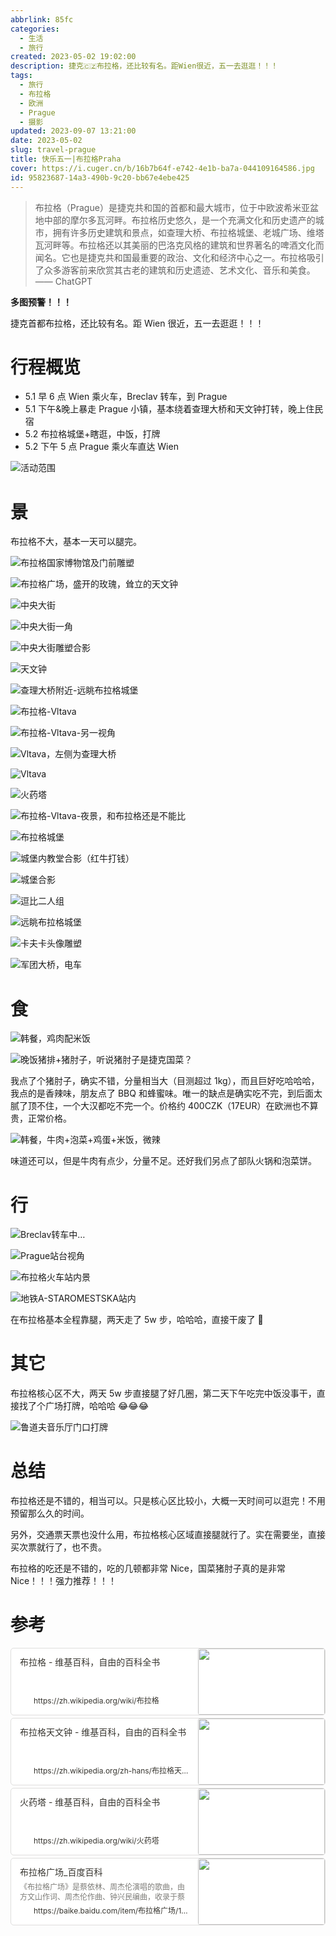 ```yaml
---
abbrlink: 85fc
categories:
  - 生活
  - 旅行
created: 2023-05-02 19:02:00
description: 捷克🇨🇿布拉格，还比较有名。距Wien很近，五一去逛逛！！！
tags:
  - 旅行
  - 布拉格
  - 欧洲
  - Prague
  - 摄影
updated: 2023-09-07 13:21:00
date: 2023-05-02
slug: travel-prague
title: 快乐五一|布拉格Praha
cover: https://i.cuger.cn/b/16b7b64f-e742-4e1b-ba7a-044109164586.jpg
id: 95823687-14a3-490b-9c20-bb67e4ebe425
---
```


> 布拉格（Prague）是捷克共和国的首都和最大城市，位于中欧波希米亚盆地中部的摩尔多瓦河畔。布拉格历史悠久，是一个充满文化和历史遗产的城市，拥有许多历史建筑和景点，如查理大桥、布拉格城堡、老城广场、维塔瓦河畔等。布拉格还以其美丽的巴洛克风格的建筑和世界著名的啤酒文化而闻名。它也是捷克共和国最重要的政治、文化和经济中心之一。布拉格吸引了众多游客前来欣赏其古老的建筑和历史遗迹、艺术文化、音乐和美食。—— ChatGPT

**多图预警！！！**

捷克首都布拉格，还比较有名。距 Wien 很近，五一去逛逛！！！

# 行程概览

- 5.1 早 6 点 Wien 乘火车，Breclav 转车，到 Prague
- 5.1 下午&晚上暴走 Prague 小镇，基本绕着查理大桥和天文钟打转，晚上住民宿
- 5.2 布拉格城堡+瞎逛，中饭，打牌
- 5.2 下午 5 点 Prague 乘火车直达 Wien

![活动范围](https://i.cuger.cn/b/ebe886e7-0287-48aa-a29f-3cbfa1b21326.png)

# 景

布拉格不大，基本一天可以腿完。

![布拉格国家博物馆及门前雕塑](https://i.cuger.cn/b/c9b6060e-948e-4920-876c-1a3eb9abe18b.jpg)

![布拉格广场，盛开的玫瑰，耸立的天文钟](https://i.cuger.cn/b/01631802-643a-429c-b77b-1f8179f551d8.jpg)

![中央大街](https://i.cuger.cn/b/62435c41-705a-42ae-b326-9b361134c33e.jpg)

![中央大街一角](https://i.cuger.cn/b/dcf81e79-7673-4c6d-9ad2-b22ab908abbc.jpg)

![中央大街雕塑合影](https://i.cuger.cn/b/9a85c450-9f21-4f99-98cc-19e840cbccfd.jpg)

![天文钟](https://i.cuger.cn/b/06f49094-1d0d-400d-af84-eb565ed9d65f.jpg)

![查理大桥附近-远眺布拉格城堡](https://i.cuger.cn/b/591fe0ed-a454-4ab8-bb15-8bdf31be3ab8.jpg)

![布拉格-Vltava](https://i.cuger.cn/b/0aee1edd-9408-4897-adf4-5d36ab64ab7a.jpg)

![布拉格-Vltava-另一视角](https://i.cuger.cn/b/3724c4b6-73c8-4890-9db7-c4ebed5ab3cb.jpg)

![Vltava，左侧为查理大桥](https://i.cuger.cn/b/52d2400e-b956-42d6-896e-6c6e62d40205.jpg)

![Vltava](https://i.cuger.cn/b/dfd37877-f1a3-46cb-b97a-bc0deebfcae7.jpg)

![火药塔](https://i.cuger.cn/b/5720523d-e26c-419f-b414-c617fc42cee0.jpg)

![布拉格-Vltava-夜景，和布拉格还是不能比](https://i.cuger.cn/b/bf800cee-9c33-43b6-a971-8b3e3870d509.jpg)

![布拉格城堡](https://i.cuger.cn/b/21c72fef-da25-45dd-8072-5a0775eeff87.jpg)

![城堡内教堂合影（红牛打钱）](https://i.cuger.cn/b/12d7d7ef-6d4a-4662-8dcf-e2b4c944a0d0.jpg)

![城堡合影](https://i.cuger.cn/b/4891f3d1-559a-4291-9beb-16ad0d393f5c.jpg)

![逗比二人组](https://i.cuger.cn/b/714527b9-9df5-43b5-a69b-3f6a81510939.png)

![远眺布拉格城堡](https://i.cuger.cn/b/99dd459d-5c66-4ec5-ab21-071c747f60f5.jpg)

![卡夫卡头像雕塑](https://i.cuger.cn/b/66c77acd-4f6f-4f76-a75c-a37cbac1d6d6.jpg)

![军团大桥，电车](https://i.cuger.cn/b/409d7e8d-801e-442c-b825-404a30769f2c.jpg)

# 食

![韩餐，鸡肉配米饭](https://i.cuger.cn/b/09080008-11d0-43b3-afba-839df03673c2.jpg)

![晚饭猪排+猪肘子，听说猪肘子是捷克国菜？](https://i.cuger.cn/b/e4792927-f31b-4f7d-b4d5-563744364dd8.jpg)

我点了个猪肘子，确实不错，分量相当大（目测超过 1kg），而且巨好吃哈哈哈，我点的是香辣味，朋友点了 BBQ 和蜂蜜味。唯一的缺点是确实吃不完，到后面太腻了顶不住，一个大汉都吃不完一个。价格约 400CZK（17EUR）在欧洲也不算贵，正常价格。

![韩餐，牛肉+泡菜+鸡蛋+米饭，微辣](https://i.cuger.cn/b/52d3317d-a723-4c2b-aeaf-ff4c3079bd03.jpg)

味道还可以，但是牛肉有点少，分量不足。还好我们另点了部队火锅和泡菜饼。

# 行

![Breclav转车中…](https://i.cuger.cn/b/28ca5b55-605b-4be1-9cdf-49770e395d1a.jpg)

![Prague站台视角](https://i.cuger.cn/b/43b87b2d-e673-4978-a9d8-1ed92dc5c9a8.jpg)

![布拉格火车站内景](https://i.cuger.cn/b/e995846b-6489-4605-aef1-0b9d6eb70002.jpg)

![地铁A-STAROMESTSKA站内](https://i.cuger.cn/b/0e6e820b-04d7-4ece-8d97-34bd022d8d8c.jpg)

在布拉格基本全程靠腿，两天走了 5w 步，哈哈哈，直接干废了 🤣

# 其它

布拉格核心区不大，两天 5w 步直接腿了好几圈，第二天下午吃完中饭没事干，直接找了个广场打牌，哈哈哈 😂😂😂

![鲁道夫音乐厅门口打牌](https://i.cuger.cn/b/0576f070-60f5-47c8-ab31-e21a9f35267e.jpg)

# 总结

布拉格还是不错的，相当可以。只是核心区比较小，大概一天时间可以逛完！不用预留那么久的时间。

另外，交通票天票也没什么用，布拉格核心区域直接腿就行了。实在需要坐，直接买次票就行了，也不贵。

布拉格的吃还是不错的，吃的几顿都非常 Nice，国菜猪肘子真的是非常 Nice！！！强力推荐！！！

# 参考

<div style="width: 100%; margin-top: 4px; margin-bottom: 4px;"><div style="display: flex; background:white;border-radius:5px"><a href="https://zh.wikipedia.org/wiki/布拉格"target="_blank"rel="noopener noreferrer"style="display: flex; color: inherit; text-decoration: none; user-select: none; transition: background 20ms ease-in 0s; cursor: pointer; flex-grow: 1; min-width: 0px; flex-wrap: wrap-reverse; align-items: stretch; text-align: left; overflow: hidden; border: 1px solid rgba(55, 53, 47, 0.16); border-radius: 5px; position: relative; fill: inherit;"><div style="flex: 4 1 180px; padding: 12px 14px 14px; overflow: hidden; text-align: left;"><div style="font-size: 14px; line-height: 20px; color: rgb(55, 53, 47); white-space: nowrap; overflow: hidden; text-overflow: ellipsis; min-height: 24px; margin-bottom: 2px;">布拉格 - 维基百科，自由的百科全书</div><div style="font-size: 12px; line-height: 16px; color: rgba(55, 53, 47, 0.65); height: 32px; overflow: hidden;"></div><div style="display: flex; margin-top: 6px; height: 16px;"><img src="https://zh.wikipedia.org/static/favicon/wikipedia.ico"style="width: 16px; height: 16px; min-width: 16px; margin-right: 6px;"><div style="font-size: 12px; line-height: 16px; color: rgb(55, 53, 47); white-space: nowrap; overflow: hidden; text-overflow: ellipsis;">https://zh.wikipedia.org/wiki/布拉格</div></div></div><div style="flex: 1 1 180px; display: block; position: relative;"><div style="position: absolute; inset: 0px;"><div style="width: 100%; height: 100%;"><img src="https://upload.wikimedia.org/wikipedia/commons/thumb/c/c2/Prague_collage_2018.jpg/640px-Prague_collage_2018.jpg" referrerpolicy="no-referrer" style="display: block; object-fit: cover; border-radius: 3px; width: 100%; height: 100%;"></div></div></div></a></div></div>

<div style="width: 100%; margin-top: 4px; margin-bottom: 4px;"><div style="display: flex; background:white;border-radius:5px"><a href="https://zh.wikipedia.org/zh-hans/布拉格天文钟"target="_blank"rel="noopener noreferrer"style="display: flex; color: inherit; text-decoration: none; user-select: none; transition: background 20ms ease-in 0s; cursor: pointer; flex-grow: 1; min-width: 0px; flex-wrap: wrap-reverse; align-items: stretch; text-align: left; overflow: hidden; border: 1px solid rgba(55, 53, 47, 0.16); border-radius: 5px; position: relative; fill: inherit;"><div style="flex: 4 1 180px; padding: 12px 14px 14px; overflow: hidden; text-align: left;"><div style="font-size: 14px; line-height: 20px; color: rgb(55, 53, 47); white-space: nowrap; overflow: hidden; text-overflow: ellipsis; min-height: 24px; margin-bottom: 2px;">布拉格天文钟 - 维基百科，自由的百科全书</div><div style="font-size: 12px; line-height: 16px; color: rgba(55, 53, 47, 0.65); height: 32px; overflow: hidden;"></div><div style="display: flex; margin-top: 6px; height: 16px;"><img src="https://zh.wikipedia.org/static/favicon/wikipedia.ico"style="width: 16px; height: 16px; min-width: 16px; margin-right: 6px;"><div style="font-size: 12px; line-height: 16px; color: rgb(55, 53, 47); white-space: nowrap; overflow: hidden; text-overflow: ellipsis;">https://zh.wikipedia.org/zh-hans/布拉格天文钟</div></div></div><div style="flex: 1 1 180px; display: block; position: relative;"><div style="position: absolute; inset: 0px;"><div style="width: 100%; height: 100%;"><img src="https://upload.wikimedia.org/wikipedia/commons/thumb/3/37/Astronomical_Clock_%288341899828%29.jpg/640px-Astronomical_Clock_%288341899828%29.jpg" referrerpolicy="no-referrer" style="display: block; object-fit: cover; border-radius: 3px; width: 100%; height: 100%;"></div></div></div></a></div></div>

<div style="width: 100%; margin-top: 4px; margin-bottom: 4px;"><div style="display: flex; background:white;border-radius:5px"><a href="https://zh.wikipedia.org/wiki/火药塔"target="_blank"rel="noopener noreferrer"style="display: flex; color: inherit; text-decoration: none; user-select: none; transition: background 20ms ease-in 0s; cursor: pointer; flex-grow: 1; min-width: 0px; flex-wrap: wrap-reverse; align-items: stretch; text-align: left; overflow: hidden; border: 1px solid rgba(55, 53, 47, 0.16); border-radius: 5px; position: relative; fill: inherit;"><div style="flex: 4 1 180px; padding: 12px 14px 14px; overflow: hidden; text-align: left;"><div style="font-size: 14px; line-height: 20px; color: rgb(55, 53, 47); white-space: nowrap; overflow: hidden; text-overflow: ellipsis; min-height: 24px; margin-bottom: 2px;">火药塔 - 维基百科，自由的百科全书</div><div style="font-size: 12px; line-height: 16px; color: rgba(55, 53, 47, 0.65); height: 32px; overflow: hidden;"></div><div style="display: flex; margin-top: 6px; height: 16px;"><img src="https://zh.wikipedia.org/static/favicon/wikipedia.ico"style="width: 16px; height: 16px; min-width: 16px; margin-right: 6px;"><div style="font-size: 12px; line-height: 16px; color: rgb(55, 53, 47); white-space: nowrap; overflow: hidden; text-overflow: ellipsis;">https://zh.wikipedia.org/wiki/火药塔</div></div></div><div style="flex: 1 1 180px; display: block; position: relative;"><div style="position: absolute; inset: 0px;"><div style="width: 100%; height: 100%;"><img src="https://upload.wikimedia.org/wikipedia/commons/thumb/4/47/Prag_Pulverturm.jpg/640px-Prag_Pulverturm.jpg" referrerpolicy="no-referrer" style="display: block; object-fit: cover; border-radius: 3px; width: 100%; height: 100%;"></div></div></div></a></div></div>

<div style="width: 100%; margin-top: 4px; margin-bottom: 4px;"><div style="display: flex; background:white;border-radius:5px"><a href="https://baike.baidu.com/item/布拉格广场/13833354"target="_blank"rel="noopener noreferrer"style="display: flex; color: inherit; text-decoration: none; user-select: none; transition: background 20ms ease-in 0s; cursor: pointer; flex-grow: 1; min-width: 0px; flex-wrap: wrap-reverse; align-items: stretch; text-align: left; overflow: hidden; border: 1px solid rgba(55, 53, 47, 0.16); border-radius: 5px; position: relative; fill: inherit;"><div style="flex: 4 1 180px; padding: 12px 14px 14px; overflow: hidden; text-align: left;"><div style="font-size: 14px; line-height: 20px; color: rgb(55, 53, 47); white-space: nowrap; overflow: hidden; text-overflow: ellipsis; min-height: 24px; margin-bottom: 2px;">布拉格广场_百度百科</div><div style="font-size: 12px; line-height: 16px; color: rgba(55, 53, 47, 0.65); height: 32px; overflow: hidden;">《布拉格广场》是蔡依林、周杰伦演唱的歌曲，由方文山作词、周杰伦作曲、钟兴民编曲，收录于蔡依林2003年3月7日发行的专辑《看我72变》中。2004年5月，钟兴民在第15届台湾金曲奖颁奖典礼上凭借该曲获得“最佳编曲人奖”。</div><div style="display: flex; margin-top: 6px; height: 16px;"><img src="https://baike.baidu.com/favicon.ico"style="width: 16px; height: 16px; min-width: 16px; margin-right: 6px;"><div style="font-size: 12px; line-height: 16px; color: rgb(55, 53, 47); white-space: nowrap; overflow: hidden; text-overflow: ellipsis;">https://baike.baidu.com/item/布拉格广场/13833354</div></div></div><div style="flex: 1 1 180px; display: block; position: relative;"><div style="position: absolute; inset: 0px;"><div style="width: 100%; height: 100%;"><img src="https://bkimg.cdn.bcebos.com/smart/78310a55b319ebc4b745d529cf72d8fc1e178a82b87d-bkimg-process,v_1,rw_1,rh_1,pad_1,color_ffffff?x-bce-process=image/format,f_auto" referrerpolicy="no-referrer" style="display: block; object-fit: cover; border-radius: 3px; width: 100%; height: 100%;"></div></div></div></a></div></div>
